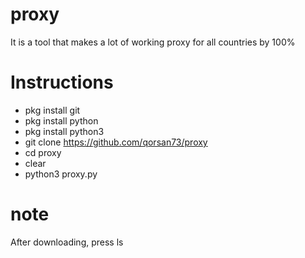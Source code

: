 # proxy
It is a tool that makes a lot of working proxy for all countries by 100%
# Instructions

* pkg install git
* pkg install python
* pkg install python3
* git clone https://github.com/qorsan73/proxy
* cd proxy
* clear
* python3 proxy.py

# note

After downloading, press ls

